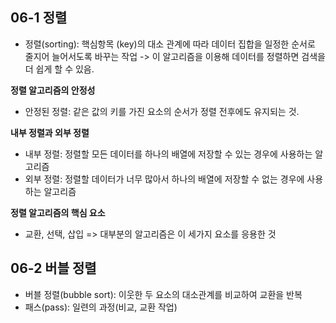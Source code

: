 ## 06-1 정렬 ##  
- 정렬(sorting): 핵심항목 (key)의 대소 관계에 따라 데이터 집합을 일정한 순서로 줄지어 늘어서도록 바꾸는 작업 -> 이 알고리즘을 이용해 데이터를 정렬하면 검색을 더 쉽게 할 수 있음.  

__정렬 알고리즘의 안정성__
- 안정된 정렬: 같은 값의 키를 가진 요소의 순서가 정렬 전후에도 유지되는 것.   
  
__내부 정렬과 외부 정렬__    
- 내부 정렬: 정렬할 모든 데이터를 하나의 배열에 저장할 수 있는 경우에 사용하는 알고리즘  
- 외부 정렬: 정렬할 데이터가 너무 많아서 하나의 배열에 저장할 수 없는 경우에 사용하는 알고리즘  

__정렬 알고리즘의 핵심 요소__  
- 교환, 선택, 삽입 => 대부분의 알고리즘은 이 세가지 요소를 응용한 것  

## 06-2 버블 정렬 ##  
- 버블 정렬(bubble sort): 이웃한 두 요소의 대소관계를 비교하여 교환을 반복  
- 패스(pass): 일련의 과정(비교, 교환 작업)  

